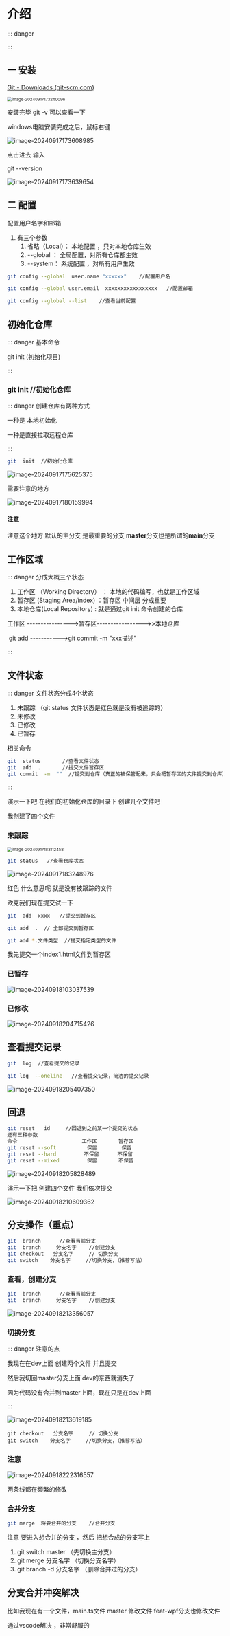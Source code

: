 # 介绍

::: danger

:::

## 一  安装

[Git - Downloads (git-scm.com)](https://git-scm.com/downloads)

<img src="../../../public/image-20240917173240096.png" alt="image-20240917173240096" style="zoom:67%;" />

安装完毕  git -v  可以查看一下

windows电脑安装完成之后，鼠标右键

![image-20240917173608985](../../../public/image-20240917173608985.png)

点击进去  输入

git --version

![image-20240917173639654](../../../public/image-20240917173639654.png)

## 二 配置

配置用户名字和邮箱

1. 有三个参数
   1. 省略（Local）： 本地配置 ，只对本地仓库生效
   2. --global ： 全局配置，对所有仓库都生效
   3. --system： 系统配置 ，对所有用户生效

```bash
git config --global  user.name "xxxxxx"    //配置用户名

git config --global user.email  xxxxxxxxxxxxxxxxx   //配置邮箱

git config --global --list    //查看当前配置

```

##  初始化仓库

::: danger  基本命令

git  init     (初始化项目)

:::

### git  init  //初始化仓库

::: danger  创建仓库有两种方式

一种是 本地初始化

一种是直接拉取远程仓库

:::

```bash
git  init  //初始化仓库
```

![image-20240917175625375](../../../public/image-20240917175625375.png)

需要注意的地方 

![image-20240917180159994](../../../public/image-20240917180159994.png)

#### 注意

注意这个地方  默认的主分支  是最重要的分支    **master**分支也是所谓的**main**分支

## 工作区域

::: danger  分成大概三个状态

1. 工作区 （Working Directory） ： 本地的代码编写，也就是工作区域
2. 暂存区 (Staging Area/index)    ：暂存区  中间层  分成重要
3. 本地仓库(Local Repository)     :  就是通过git init 命令创建的仓库

工作区 ---------------->暂存区----------------->>本地仓库

​				git add  ----------->git commit  -m "xxx描述" 

:::

## 文件状态

::: danger   文件状态分成4个状态

1. 未跟踪  （git  status   文件状态是红色就是没有被追踪的）
2. 未修改
3. 已修改
4. 已暂存

相关命令

```bash
git  status       //查看文件状态
git  add  .       //提交文件暂存区
git commit  -m  ""  //提交到仓库（真正的被保管起来，只会把暂存区的文件提交到仓库）
```

:::

演示一下吧  在我们的初始化仓库的目录下 创建几个文件吧

我创建了四个文件

### 未跟踪

<img src="../../../public/image-20240917183112458.png" alt="image-20240917183112458" style="zoom:67%;" />

```bash
git status   //查看仓库状态
```

![image-20240917183248976](../../../public/image-20240917183248976.png)

红色  什么意思呢  就是没有被跟踪的文件

欧克我们现在提交试一下

```bash
git  add  xxxx   //提交到暂存区

git add  .  // 全部提交到暂存区

git add *.文件类型  //提交指定类型的文件

```

我先提交一个index1.html文件到暂存区

### 已暂存

![image-20240918103037539](../../../public/image-20240918103037539.png)

### 已修改

![image-20240918204715426](../../../public/image-20240918204715426.png)

## 查看提交记录

````bash
git  log  //查看提交的记录

git log  --oneline   //查看提交记录，简洁的提交记录
````

![image-20240918205407350](../../../public/image-20240918205407350.png)

## 回退

```bash
git reset   id     //回退到之前某一个提交的状态
还有三种参数          
命令                     工作区       暂存区
git reset --soft          保留        保留
git reset --hard         不保留      不保留
git reset --mixed         保留       不保留
```

![image-20240918205828489](../../../public/image-20240918205828489.png)

演示一下把  创建四个文件  我们依次提交

![image-20240918210609362](../../../public/image-20240918210609362.png)

## 分支操作（重点）

```bash
git  branch      //查看当前分支
git  branch     分支名字    //创建分支
git checkout   分支名字     // 切换分支
git switch    分支名字     //切换分支，（推荐写法）
```



### 查看，创建分支

```bash
git  branch      //查看当前分支
git  branch     分支名字    //创建分支
```

![image-20240918213356057](../../../public/image-20240918213356057.png)

### 切换分支

::: danger   注意的点

我现在在dev上面  创建两个文件  并且提交

然后我切回master分支上面  dev的东西就消失了

因为代码没有合并到master上面，现在只是在dev上面

:::

![image-20240918213619185](../../../public/image-20240918213619185.png)

```
git checkout   分支名字     // 切换分支
git switch    分支名字     //切换分支，（推荐写法）
```

### 注意

![image-20240918222316557](../../../public/image-20240918222316557.png)

两条线都在频繁的修改

### 合并分支

```bash
git merge  将要合并的分支    //合并分支
```

注意  要进入想合并的分支 ，然后 把想合成的分支写上

1. git  switch   master      （先切换主分支）
2. git  merge  分支名字     （切换分支名字）
3. git  branch  -d  分支名字   （删除合并过的分支）

## 分支合并冲突解决

比如我现在有一个文件，main.ts文件   master  修改文件    feat-wpf分支也修改文件

通过vscode解决 ，非常舒服的

